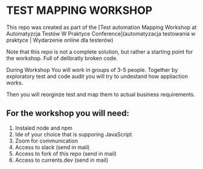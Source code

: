 # TEST MAPPING WORKSHOP

This repo was created as part of the [Test automation Mapping Workshop at Automatyzcja Testów W Praktyce Conference](automatyzacja testowania w praktyce | Wydarzenie online dla testerów)

Note that this repo is not a complete solution, but rather a starting point for the workshop. 
Full of delibratly broken code.



During Workshop
You will work in groups of 3-5 people. 
Together by exploratory test and code audit you will try to undestand how appliaction works.

Then you will reorginze test and map them to actual business requirements.


## For the workshop you will need:
1. Instaled node and npm
2. Ide of your choice that is supporing JavaScript
3. Zoom for communication
4. Access to slack (send in mail)
5. Access to fork of this repo (send in mail)
6. Access to currents.dev (send in mail)
